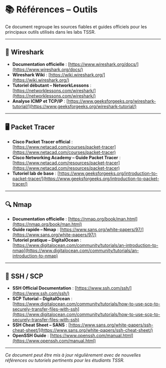 # 📚 Références – Outils

Ce document regroupe les sources fiables et guides officiels pour les principaux outils utilisés dans les labs TSSR.

---

## 🐙 Wireshark

- **Documentation officielle** : [https://www.wireshark.org/docs/](https://www.wireshark.org/docs/)  
- **Wireshark Wiki** : [https://wiki.wireshark.org/](https://wiki.wireshark.org/)  
- **Tutoriel débutant – NetworkLessons** : [https://networklessons.com/wireshark/](https://networklessons.com/wireshark/)  
- **Analyse ICMP et TCP/IP** : [https://www.geeksforgeeks.org/wireshark-tutorial/](https://www.geeksforgeeks.org/wireshark-tutorial/)  

---

## 🖥️ Packet Tracer

- **Cisco Packet Tracer official** : [https://www.netacad.com/courses/packet-tracer](https://www.netacad.com/courses/packet-tracer)  
- **Cisco Networking Academy – Guide Packet Tracer** : [https://www.netacad.com/resources/packet-tracer](https://www.netacad.com/resources/packet-tracer)  
- **Tutoriel lab de base** : [https://www.geeksforgeeks.org/introduction-to-packet-tracer/](https://www.geeksforgeeks.org/introduction-to-packet-tracer/)  

---

## 🔍 Nmap

- **Documentation officielle** : [https://nmap.org/book/man.html](https://nmap.org/book/man.html)  
- **Guide rapide – Nmap** : [https://www.sans.org/white-papers/97/](https://www.sans.org/white-papers/97/)  
- **Tutoriel pratique – DigitalOcean** : [https://www.digitalocean.com/community/tutorials/an-introduction-to-nmap](https://www.digitalocean.com/community/tutorials/an-introduction-to-nmap)  

---

## 🔑 SSH / SCP

- **SSH Official Documentation** : [https://www.ssh.com/ssh/](https://www.ssh.com/ssh/)  
- **SCP Tutorial – DigitalOcean** : [https://www.digitalocean.com/community/tutorials/how-to-use-scp-to-securely-transfer-files-with-ssh](https://www.digitalocean.com/community/tutorials/how-to-use-scp-to-securely-transfer-files-with-ssh)  
- **SSH Cheat Sheet – SANS** : [https://www.sans.org/white-papers/ssh-cheat-sheet/](https://www.sans.org/white-papers/ssh-cheat-sheet/)  
- **OpenSSH Guide** : [https://www.openssh.com/manual.html](https://www.openssh.com/manual.html)  

---

*Ce document peut être mis à jour régulièrement avec de nouvelles références ou tutoriels pertinents pour les étudiants TSSR.*
